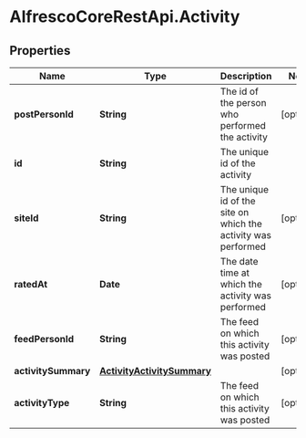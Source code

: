 # AlfrescoCoreRestApi.Activity

## Properties
Name | Type | Description | Notes
------------ | ------------- | ------------- | -------------
**postPersonId** | **String** | The id of the person who performed the activity | [optional] 
**id** | **String** | The unique id of the activity | 
**siteId** | **String** | The unique id of the site on which the activity was performed | [optional] 
**ratedAt** | **Date** | The date time at which the activity was performed | [optional] 
**feedPersonId** | **String** | The feed on which this activity was posted | [optional] 
**activitySummary** | [**ActivityActivitySummary**](ActivityActivitySummary.md) |  | [optional] 
**activityType** | **String** | The feed on which this activity was posted | [optional] 


